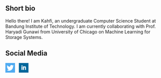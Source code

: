 
<!--
Banner
Brief description
Social Media Links
-->

<h2> Short bio </h2>
<p align = "left" > Hello there! I am Kahfi, an undergraduate Computer Science Student at Bandung Institute of Technology. I am currently collaborating with Prof. Haryadi Gunawi from University of Chicago on Machine Learning for Storage Systems. </p> 

## Social Media
<a href="https://twitter.com/sbhnkahfi"><img height="30" src="https://github.com/kahfizulkifli/kahfizulkifli/blob/main/images/twitter.png"></a>&nbsp;&nbsp;
<a href="https://www.linkedin.com/in/kahfizulkifli/"><img height="30" src="https://github.com/kahfizulkifli/kahfizulkifli/blob/main/images/LinkedIn-Logo.png"></a>
